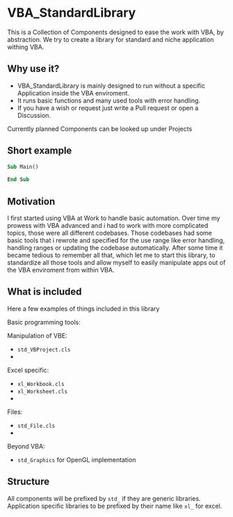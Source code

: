 # VBA_StandardLibrary

This is a Collection of Components designed to ease the work with VBA, by abstraction.
We try to create a library for standard and niche application withing VBA.

## Why use it?
* VBA_StandardLibrary is mainly designed to run without a specific Application inside the VBA enviroment.
* It runs basic functions and many used tools with error handling.
* If you have a wish or request just write a Pull request or open a Discussion.

Currently planned Components can be looked up under Projects

## Short example
```vb
Sub Main()
  
End Sub
```

## Motivation
I first started using VBA at Work to handle basic automation.
Over time my prowess with VBA advanced and i had to work with more complicated topics, those were all different codebases.
Those codebases had some basic tools that i rewrote and specified for the use range like error handling, handling ranges or updating the codebase automatically.
After some time it became tedious to remember all that, which let me to start this library, to standardize all those tools and allow myself to easily manipulate apps out of the VBA enviroment from within VBA.

## What is included
Here a few examples of things included in this library  

Basic programming tools:  

Manipulation of VBE:  

* `std_VBProject.cls`
* 
Excel specific:

* `xl_Workbook.cls`
* `xl_Worksheet.cls`
* 
Files:

* `std_File.cls`
* 
Beyond VBA:

* `std_Graphics` for OpenGL implementation

## Structure
All components will be prefixed by `std_` if they are generic libraries.
Application specific libraries to be prefixed by their name like `xl_` for excel.
